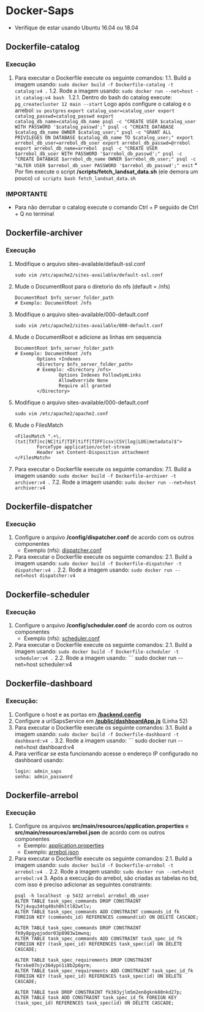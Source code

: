 # Docker-Saps
* Verifique de estar usando Ubuntu 16.04 ou 18.04

## Dockerfile-catalog
### Execução
1. Para executar o Dockerfile execute os seguinte comandos:
   1.1. Build a imagem usando:
       ```
       sudo docker build -f Dockerfile-catalog -t catalog:v4 .
       ```
   1.2. Rode a imagem usando:
       ```
       sudo docker run --net=host -it catalog:v4 bash 
       ```
       1.2.1. Dentro do bash do catalog execute:
             ```
             pg_createcluster 12 main --start
             ```
             Logo após configure o catalog e o arrebol:
             ```
             su postgres
             ```
             ```
             export catalog_user=catalog_user
             export catalog_passwd=catalog_passwd
             export catalog_db_name=catalog_db_name
             psql -c "CREATE USER $catalog_user WITH PASSWORD '$catalog_passwd';"
             psql -c "CREATE DATABASE $catalog_db_name OWNER $catalog_user;"
             psql -c "GRANT ALL PRIVILEGES ON DATABASE $catalog_db_name TO $catalog_user;"
             export arrebol_db_user=arrebol_db_user
             export arrebol_db_passwd=@rrebol
             export arrebol_db_name=arrebol 
             psql -c "CREATE USER $arrebol_db_user WITH PASSWORD '$arrebol_db_passwd';"
             psql -c "CREATE DATABASE $arrebol_db_name OWNER $arrebol_db_user;"
             psql -c "ALTER USER $arrebol_db_user PASSWORD '$arrebol_db_passwd';"
             exit
             ```
             * Por fim execute o script **/scripts/fetch_landsat_data.sh** (ele demora um pouco)
               ```
               cd scripts
               bash fetch_landsat_data.sh
               ```
### IMPORTANTE
* Para não derrubar o catalog execute o comando Ctrl + P seguido de Ctrl + Q no terminal

## Dockerfile-archiver
### Execução
1. Modifique o arquivo sites-available/default-ssl.conf
   ```
   sudo vim /etc/apache2/sites-available/default-ssl.conf
   ```
2. Mude o DocumentRoot para o diretorio do nfs (default = /nfs)
   ```
   DocumentRoot $nfs_server_folder_path 
   # Exemplo: DocumentRoot /nfs
   ```
3. Modifique o arquivo sites-available/000-default.conf
   ```
   sudo vim /etc/apache2/sites-available/000-default.conf
   ```
4. Mude o DocumentRoot e adicione as linhas em sequencia
   ```
   DocumentRoot $nfs_server_folder_path 
   # Exemplo: DocumentRoot /nfs
           Options +Indexes
           <Directory $nfs_server_folder_path>
           # Exemplo: <Directory /nfs>
                   Options Indexes FollowSymLinks
                   AllowOverride None
                   Require all granted
           </Directory>
   ```
5. Modifique o arquivo sites-available/000-default.conf
   ```
   sudo vim /etc/apache2/apache2.conf
   ```
6. Mude o FilesMatch 
   ```
   <FilesMatch ".+\.(txt|TXT|nc|NC|tif|TIF|tiff|TIFF|csv|CSV|log|LOG|metadata)$">
           ForceType application/octet-stream
           Header set Content-Disposition attachment
   </FilesMatch>
   ```
 7. Para executar o Dockerfile execute os seguinte comandos:
   7.1. Build a imagem usando:
        ```
        sudo docker build -f Dockerfile-archiver -t archiver:v4 .
        ```
   7.2. Rode a imagem usando:
        ```
        sudo docker run --net=host archiver:v4
        ```
## Dockerfile-dispatcher
### Execução
1. Configure o arquivo **/config/dispatcher.conf** de acordo com os outros componentes
   * Exemplo (nfs): [dispatcher.conf](./confs/dispatcher/clean/dispatcher.conf) 
2. Para executar o Dockerfile execute os seguinte comandos:
   2.1. Build a imagem usando:
        ```
        sudo docker build -f Dockerfile-dispatcher -t dispatcher:v4 .
        ```
   2.2. Rode a imagem usando:
        ```
        sudo docker run --net=host dispatcher:v4
        ```
## Dockerfile-scheduler
### Execução
1. Configure o arquivo **/config/scheduler.conf** de acordo com os outros componentes
   * Exemplo (nfs): [scheduler.conf](./confs/scheduler/clean/scheduler.conf) 
2. Para executar o Dockerfile execute os seguinte comandos:
   2.1. Build a imagem usando:
        ```
        sudo docker build -f Dockerfile-scheduler -t scheduler:v4 .
        ```
   2.2. Rode a imagem usando:
        ```
        sudo docker run --net=host scheduler:v4
## Dockerfile-dashboard
### Execução:
1. Configure o host e as portas em [**/backend.config**](./confs/dashboard/clean/backend.config)
2. Configure a urlSapsService em [**/public/dashboardApp.js**](./confs/dashboard/clean/dashboardApp.js) (Linha 52)
3. Para executar o Dockerfile execute os seguinte comandos:
   3.1. Build a imagem usando:
        ```
        sudo docker build -f Dockerfile-dashboard -t dashboard:v4 .
        ```
   3.2. Rode a imagem usando:
        ```
        sudo docker run --net=host dashboard:v4
4. Para verificar se esta funcionando acesse o endereço IP configurado no dashboard usando:
   ```
   login: admin_saps
   senha: admin_password
   ```
## Dockerfile-arrebol
### Execução
1. Configure os arquivos **src/main/resources/application.properties** e **src/main/resources/arrebol.json** de acordo com os outros componentes
   * Exemplo: [application.properties](./confs/arrebol/clean/application.properties) 
   * Exemplo: [arrebol.json](./confs/arrebol/clean/arrebol.json)
2. Para executar o Dockerfile execute os seguinte comandos:
   2.1. Build a imagem usando:
        ```
        sudo docker build -f Dockerfile-arrebol -t arrebol:v4 .
        ```
   2.2. Rode a imagem usando:
        ```
        sudo docker run --net=host arrebol:v4
        ```
   3. Após a execução do arrebol, são criadas as tabelas no bd, com isso é preciso adicionar as seguintes constraints:
      ```
      psql -h localhost -p 5432 arrebol arrebol_db_user
      ALTER TABLE task_spec_commands DROP CONSTRAINT fk7j4vqu34tq49sh0hltl02wtlv;
      ALTER TABLE task_spec_commands ADD CONSTRAINT commands_id_fk FOREIGN KEY (commands_id) REFERENCES command(id) ON DELETE CASCADE;

      ALTER TABLE task_spec_commands DROP CONSTRAINT fk9y8pgyqjodor03p8983w1mwnq;
      ALTER TABLE task_spec_commands ADD CONSTRAINT task_spec_id_fk FOREIGN KEY (task_spec_id) REFERENCES task_spec(id) ON DELETE CASCADE;

      ALTER TABLE task_spec_requirements DROP CONSTRAINT fkrxke07njv364ypn1i8b2p6grm;
      ALTER TABLE task_spec_requirements ADD CONSTRAINT task_spec_id_fk FOREIGN KEY (task_spec_id) REFERENCES task_spec(id) ON DELETE CASCADE;

      ALTER TABLE task DROP CONSTRAINT fk303yjlm5m2en8gknk80nkd27p; 
      ALTER TABLE task ADD CONSTRAINT task_spec_id_fk FOREIGN KEY (task_spec_id) REFERENCES task_spec(id) ON DELETE CASCADE;
      ```
      
